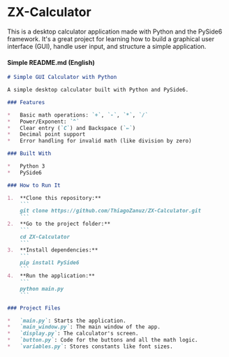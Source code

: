 # ZX-Calculator
This is a desktop calculator application made with Python and the PySide6 framework. It's a great project for learning how to build a graphical user interface (GUI), handle user input, and structure a simple application.

#### **Simple README.md (English)**

```markdown
# Simple GUI Calculator with Python

A simple desktop calculator built with Python and PySide6.

### Features

*   Basic math operations: `+`, `-`, `*`, `/`
*   Power/Exponent: `^`
*   Clear entry (`C`) and Backspace (`←`)
*   Decimal point support
*   Error handling for invalid math (like division by zero)

### Built With

*   Python 3
*   PySide6

### How to Run It

1.  **Clone this repository:**
    ```
    git clone https://github.com/ThiagoZanuz/ZX-Calculator.git
    ```
2.  **Go to the project folder:**
    ```
    cd ZX-Calculator
    ```
3.  **Install dependencies:**
    ```
    pip install PySide6
    ```
4.  **Run the application:**
    ```
    python main.py
    ```

### Project Files

*   `main.py`: Starts the application.
*   `main_window.py`: The main window of the app.
*   `display.py`: The calculator's screen.
*   `button.py`: Code for the buttons and all the math logic.
*   `variables.py`: Stores constants like font sizes.
